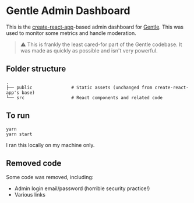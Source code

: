 # Gentle Admin Dashboard

This is the [create-react-app](https://reactjs.org/docs/create-a-new-react-app.html)-based admin dashboard for [Gentle](https://github.com/andrewsoohwanlee/gentle). This was used to monitor some metrics and handle moderation.

> ⚠️ This is frankly the least cared-for part of the Gentle codebase. It was made as quickly as possible and isn't very powerful.

## Folder structure

```
.
├── public               # Static assets (unchanged from create-react-app's base)
└── src                  # React components and related code
```

## To run

```
yarn
yarn start
```

I ran this locally on my machine only.

## Removed code

Some code was removed, including:

- Admin login email/password (horrible security practice!)
- Various links

